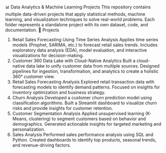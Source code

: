 📊 Data Analytics & Machine Learning Projects
This repository contains multiple data-driven projects that apply statistical methods, machine learning, and visualization techniques to solve real-world problems. Each folder represents a standalone project with its own dataset, code, and documentation.
🔹 Projects
1. Retail Sales Forecasting Using Time Series Analysis
Applies time series models (Prophet, SARIMA, etc.) to forecast retail sales trends. Includes exploratory data analysis (EDA), model evaluation, and interactive visualizations for decision-making.
2. Customer 360 Data Lake with Cloud-Native Analytics
Built a cloud-native data lake to unify customer data from multiple sources. Designed pipelines for ingestion, transformation, and analytics to create a holistic 360° customer view.
3. Retail Sales Forecasting Analysis
Explored retail transaction data with forecasting models to identify demand patterns. Focused on insights for inventory optimization and business strategy.
4. Churn Analysis
Developed a customer churn prediction model using classification algorithms. Built a Streamlit dashboard to visualize churn risks and provide insights for customer retention.
5. Customer Segmentation Analysis
Applied unsupervised learning (K-Means, clustering) to segment customers based on behavior and demographics. Generated actionable insights for targeted marketing and personalization.
6. Sales Analysis
Performed sales performance analysis using SQL and Python. Created dashboards to identify top products, seasonal trends, and revenue-driving factors.
